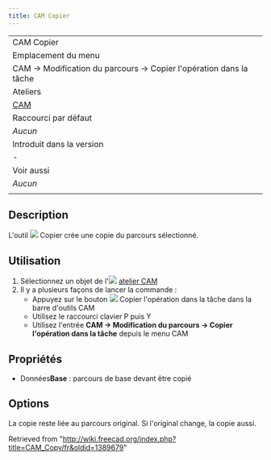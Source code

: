 ```yaml
---
title: CAM Copier
---
```

|  |
| --- |
| CAM Copier |
| Emplacement du menu |
| CAM → Modification du parcours → Copier l'opération dans la tâche |
| Ateliers |
| [CAM](/CAM_Workbench/fr "CAM Workbench/fr") |
| Raccourci par défaut |
| *Aucun* |
| Introduit dans la version |
| - |
| Voir aussi |
| *Aucun* |
|  |

## Description

L'outil ![](/images/CAM_Copy.svg) Copier crée une copie du parcours sélectionné.

## Utilisation

1. Sélectionnez un objet de l'![](/images/Workbench_CAM.svg) [atelier CAM](/CAM_Workbench/fr "CAM Workbench/fr")
2. Il y a plusieurs façons de lancer la commande :
   * Appuyez sur le bouton ![](/images/CAM_Copy.svg) Copier l'opération dans la tâche dans la barre d'outils CAM
   * Utilisez le raccourci clavier P puis Y
   * Utilisez l'entrée **CAM → Modification du parcours → Copier l'opération dans la tâche** depuis le menu CAM

## Propriétés

* Données**Base** : parcours de base devant être copié

## Options

La copie reste liée au parcours original. Si l'original change, la copie aussi.

Retrieved from "<http://wiki.freecad.org/index.php?title=CAM_Copy/fr&oldid=1389679>"